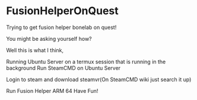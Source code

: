 # FusionHelperOnQuest
Trying to get fusion helper bonelab on quest!

You might be asking yourself how?

Well this is what I think,

Running Ubuntu Server on a termux session that is running in the background
Run SteamCMD on Ubuntu Server

Login to steam and download steamvr(On SteamCMD wiki just search it up)

Run Fusion Helper ARM 64
Have Fun!

